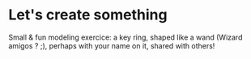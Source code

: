 # Let's create something 

Small & fun modeling exercice: a key ring, shaped like a wand (Wizard amigos ? ;), 
perhaps with your name on it, shared with others!